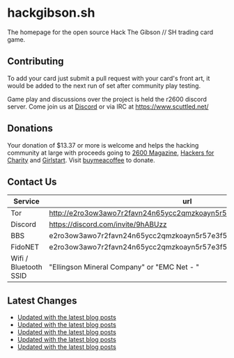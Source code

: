 # hackgibson.sh
The homepage for the open source Hack The Gibson // SH trading card game.


## Contributing

To add your card just submit a pull request with your card's front art, it would be added to the next run of set after community play testing.

Game play and discussions over the project is held the r2600 discord server. Come join us at [Discord](https://discord.com/invite/9hABUzz) or via IRC at https://www.scuttled.net/


## Donations

Your donation of $13.37 or more is welcome and helps the hacking community at large with proceeds going to [2600 Magazine](https://2600.com/), [Hackers for Charity](https://hackersforcharity.org) and [Girlstart](https://girlstart.org).  Visit [buymeacoffee](https://www.buymeacoffee.com/hackgibson.sh) to donate.


## Contact Us

Service | url
-|-
Tor | http://e2ro3ow3awo7r2favn24n65ycc2qmzkoayn5r57e3f56nvjwdcgg32ad.onion
Discord | https://discord.com/invite/9hABUzz
BBS | e2ro3ow3awo7r2favn24n65ycc2qmzkoayn5r57e3f56nvjwdcgg32ad.onion:23
FidoNET | e2ro3ow3awo7r2favn24n65ycc2qmzkoayn5r57e3f56nvjwdcgg32ad.onion:24554
Wifi / Bluetooth SSID | "Ellingson Mineral Company" or "EMC Net - <fidonet address>"

## Latest Changes
<!-- BLOG-POST-LIST:START -->
- [Updated with the latest blog posts](https://github.com/DFW2600/hackgibson.sh/commit/07aa155b881abea9479d1c5e784b279d5c5399a2)
- [Updated with the latest blog posts](https://github.com/DFW2600/hackgibson.sh/commit/f588b1311eb79ee7de5e50a755b2b3ffdb494346)
- [Updated with the latest blog posts](https://github.com/DFW2600/hackgibson.sh/commit/b006d2d9b8dca323ad8064e854be8f9599cd88ce)
- [Updated with the latest blog posts](https://github.com/DFW2600/hackgibson.sh/commit/c9b17fbe8f248aa4b6da14e8c0d771704cb933f1)
- [Updated with the latest blog posts](https://github.com/DFW2600/hackgibson.sh/commit/05d707d6eb89cb049020b53743674758f543de28)
<!-- BLOG-POST-LIST:END -->
